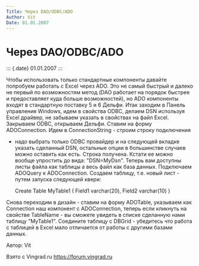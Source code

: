 ```yaml
---
Title: Через DAO/ODBC/ADO
Author: Vit
Date: 01.01.2007
---
```



Через DAO/ODBC/ADO
==================

::: {.date}
01.01.2007
:::

Чтобы использовать только стандартные компоненты давайте попробуем
работать с Excel через ADO. Это не самый быстрый и далеко не первый по
возможностям метод (DAO работает на порядок быстрее и предоставляет куда
больше возможностей), но ADO компоненты входят в стандартную поставку 5
и 6 Дельфи. Итак заходим в Панель управления Windows, идем в свойства
ODBC, делаем DSN используя Excel драйвер, не забываем указать в
свойствах на файл Excel. Закрываем ODBC, открываем Дельфи. Ставим на
форму ADOConnection. Идем в ConnectionString - строим строку подключения
- надо выбрать только ODBC провайдер и на следующей вкладке указать
сделанный DSN, остальные опции в большинстве случаев можно оставить как
есть. Строка получена. Кстати ее можно вообще упростить до вида:
"DSN=MyDsn". Теперь вам доступны листы файла как таблицы а весь файл
как база данных. Подключаем ADOQuery к ADOConnection. Cоздаем таблицу,
т.е. новый лист - путем запуска следующей квери:

    Create Table MyTable1 (
    Field1 varchar(20),
    Field2 varchar(10) )

Снова переходим в дизайн - ставим на форму ADOTable, указываем как
Connection наш компонент с ADOConnection, теперь если кликнуть на
свойстве TableName - вы сможете увидеть в списке сделанную нами таблицу
"MyTable1". Соедините таблицу с DBGrid - убедитесь что работа с
таблицей в Excel мало отличается от работы с другими базами данных.

Автор: Vit

Взято с Vingrad.ru <https://forum.vingrad.ru>
